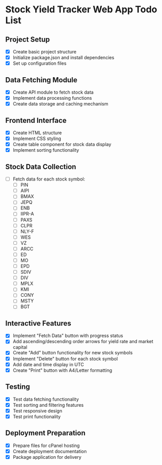# Stock Yield Tracker Web App Todo List

## Project Setup
- [x] Create basic project structure
- [x] Initialize package.json and install dependencies
- [x] Set up configuration files

## Data Fetching Module
- [x] Create API module to fetch stock data
- [x] Implement data processing functions
- [x] Create data storage and caching mechanism

## Frontend Interface
- [x] Create HTML structure
- [x] Implement CSS styling
- [x] Create table component for stock data display
- [x] Implement sorting functionality

## Stock Data Collection
- [ ] Fetch data for each stock symbol:
  - [ ] PIN
  - [ ] AIPI
  - [ ] BMAX
  - [ ] JEPQ
  - [ ] ENB
  - [ ] IIPR-A
  - [ ] PAXS
  - [ ] CLPR
  - [ ] NLY-F
  - [ ] WES
  - [ ] VZ
  - [ ] ARCC
  - [ ] ED
  - [ ] MO
  - [ ] EPD
  - [ ] SDIV
  - [ ] DIV
  - [ ] MPLX
  - [ ] KMI
  - [ ] CONY
  - [ ] MSTY
  - [ ] BGT

## Interactive Features
- [x] Implement "Fetch Data" button with progress status
- [x] Add ascending/descending order arrows for yield rate and market capital
- [x] Create "Add" button functionality for new stock symbols
- [x] Implement "Delete" button for each stock symbol
- [x] Add date and time display in UTC
- [x] Create "Print" button with A4/Letter formatting

## Testing
- [x] Test data fetching functionality
- [x] Test sorting and filtering features
- [x] Test responsive design
- [x] Test print functionality

## Deployment Preparation
- [x] Prepare files for cPanel hosting
- [x] Create deployment documentation
- [x] Package application for delivery

